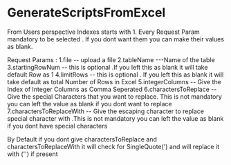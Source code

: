 # GenerateScriptsFromExcel
From Users perspective Indexes starts with 1.
Every Request Param mandatory to be selected . If you dont want them you can make their values as blank.

Request Params :
1.file -- upload a file
2.tableName ---Name of the table
3.startingRowNum -- this is optional  .If you left this as blank it will take default Row as 1
4.limitRows  -- this is optional . If you left this as blank it will take default as total Number of Rows in Excel
5.integerColumns -- Give the Index of Integer Columns as Comma Seperated
6.charactersToReplace  -- Give the special Characters that you want to replace. This is not mandatory you can left the value as blank if you dont want to replace 
7.charactersToReplaceWith -- Give the escaping character to replace special character with .This is not mandatory you can left the value as blank if you dont have special characters

By Default if you dont give charactersToReplace and charactersToReplaceWith it will check for SingleQuote(') and will replace it with ('') if present
